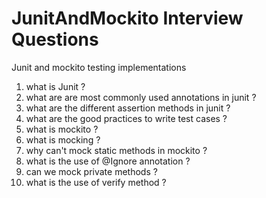 # JunitAndMockito Interview Questions
Junit and mockito testing implementations

1. what is Junit ?
2. what are are most commonly used annotations in junit ?
3. what are the different assertion methods in junit ?
4. what are the good practices to write test cases ?
5. what is mockito ?
6. what is mocking ?
7. why can't mock static methods in mockito ?
8. what is the use of @Ignore annotation ?
9. can we mock private methods ?
10. what is the use of verify method ?
